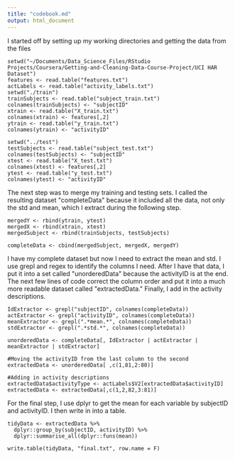 ```yaml
---
title: "codebook.md"
output: html_document
---
```




I started off by setting up my working directories and getting the data from the files

```{r}
setwd("~/Documents/Data_Science_Files/RStudio Projects/Coursera/Getting-and-Cleaning-Data-Course-Project/UCI HAR Dataset")
features <- read.table("features.txt")
actLabels <- read.table("activity_labels.txt")
setwd("./train")
trainSubjects <- read.table("subject_train.txt")
colnames(trainSubjects) <- "subjectID"
xtrain <- read.table("X_train.txt")
colnames(xtrain) <- features[,2]
ytrain <- read.table("y_train.txt")
colnames(ytrain) <- "activityID"

setwd("../test")
testSubjects <- read.table("subject_test.txt") 
colnames(testSubjects) <- "subjectID"
xtest <- read.table("X_test.txt")
colnames(xtest) <- features[,2]
ytest <- read.table("y_test.txt")
colnames(ytest) <- "activityID"

```

The next step was to merge my training and testing sets. I called the resulting dataset "completeData" because it included all the data, not only the std and mean, which I extract during the following step.


```{r cars}
mergedY <- rbind(ytrain, ytest)
mergedX <- rbind(xtrain, xtest)
mergedSubject <- rbind(trainSubjects, testSubjects)

completeData <- cbind(mergedSubject, mergedX, mergedY)
```

I have my complete dataset but now I need to extract the mean and std. I use grepl and regex to identify the columns I need. After I have that data, I put it into a set called "unorderedData" because the activityID is at the end. The next few lines of code correct the column order and put it into a much more readable dataset called "extractedData." Finally, I add in the activity descriptions.

```{r}
IdExtractor <- grepl("subjectID", colnames(completeData))
actExtractor <- grepl("activityID", colnames(completeData))
meanExtractor <- grepl(".*mean.*", colnames(completeData))
stdExtractor <- grepl(".*std.*", colnames(completeData))

unorderedData <- completeData[, IdExtractor | actExtractor | meanExtractor | stdExtractor]

#Moving the activityID from the last column to the second
extractedData <- unorderedData[ ,c(1,81,2:80)]

#Adding in activity descriptions
extractedData$activityType <- actLabels$V2[extractedData$activityID]
extractedData <- extractedData[,c(1,2,82,3:81)]
```
For the final step, I use dplyr to get the mean for each variable by subjectID and activityID. I then write in into a table.

```{r}
tidyData <- extractedData %>%
  dplyr::group_by(subjectID, activityID) %>%
  dplyr::summarise_all(dplyr::funs(mean))

write.table(tidyData, "final.txt", row.name = F)
```
